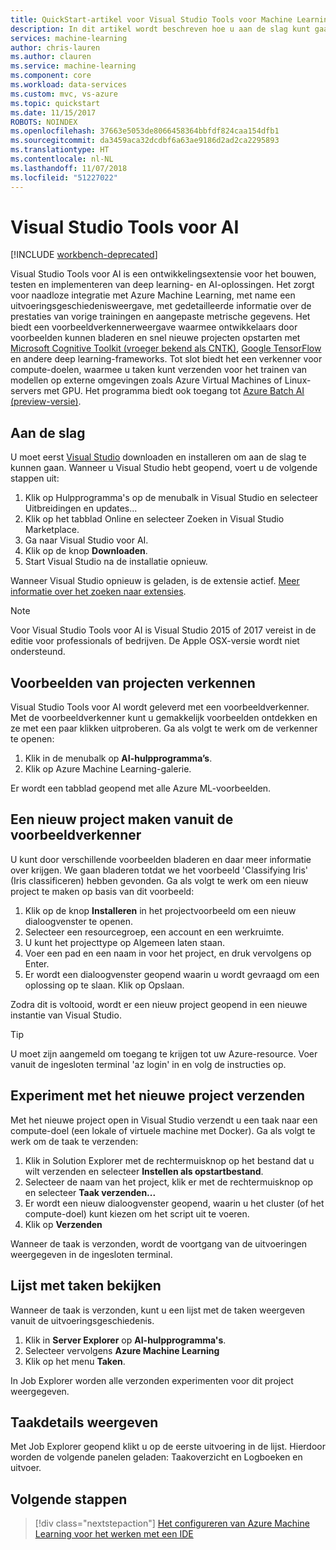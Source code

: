 ```yaml
---
title: QuickStart-artikel voor Visual Studio Tools voor Machine Learning in Azure | Microsoft Docs
description: In dit artikel wordt beschreven hoe u aan de slag kunt gaan met Visual Studio Tools voor Machine Learning, van het maken van een experiment, via het trainen van een model tot het operationaliseren van een webservice.
services: machine-learning
author: chris-lauren
ms.author: clauren
ms.service: machine-learning
ms.component: core
ms.workload: data-services
ms.custom: mvc, vs-azure
ms.topic: quickstart
ms.date: 11/15/2017
ROBOTS: NOINDEX
ms.openlocfilehash: 37663e5053de8066458364bbfdf824caa154dfb1
ms.sourcegitcommit: da3459aca32dcdbf6a63ae9186d2ad2ca2295893
ms.translationtype: HT
ms.contentlocale: nl-NL
ms.lasthandoff: 11/07/2018
ms.locfileid: "51227022"
---
```

# <a name="visual-studio-tools-for-ai"></a>Visual Studio Tools voor AI

[!INCLUDE [workbench-deprecated](../../../includes/aml-deprecating-preview-2017.md)] 

Visual Studio Tools voor AI is een ontwikkelingsextensie voor het bouwen, testen en implementeren van deep learning- en AI-oplossingen. Het zorgt voor naadloze integratie met Azure Machine Learning, met name een uitvoeringsgeschiedenisweergave, met gedetailleerde informatie over de prestaties van vorige trainingen en aangepaste metrische gegevens. Het biedt een voorbeeldverkennerweergave waarmee ontwikkelaars door voorbeelden kunnen bladeren en snel nieuwe projecten opstarten met [Microsoft Cognitive Toolkit (vroeger bekend als CNTK)](https://www.microsoft.com/cognitive-toolkit), [Google TensorFlow](https://www.tensorflow.org) en andere deep learning-frameworks. Tot slot biedt het een verkenner voor compute-doelen, waarmee u taken kunt verzenden voor het trainen van modellen op externe omgevingen zoals Azure Virtual Machines of Linux-servers met GPU. Het programma biedt ook toegang tot [Azure Batch AI (preview-versie)](https://docs.microsoft.com/azure/batch-ai/).
 
## <a name="getting-started"></a>Aan de slag 
U moet eerst [Visual Studio](https://www.visualstudio.com/downloads/) downloaden en installeren om aan de slag te kunnen gaan. Wanneer u Visual Studio hebt geopend, voert u de volgende stappen uit:
1. Klik op Hulpprogramma's op de menubalk in Visual Studio en selecteer Uitbreidingen en updates...
2. Klik op het tabblad Online en selecteer Zoeken in Visual Studio Marketplace.
3. Ga naar Visual Studio voor AI. 
3. Klik op de knop **Downloaden**. 
4. Start Visual Studio na de installatie opnieuw. 

Wanneer Visual Studio opnieuw is geladen, is de extensie actief. [Meer informatie over het zoeken naar extensies](https://docs.microsoft.com/visualstudio/ide/finding-and-using-visual-studio-extensions).

> [!NOTE]
> Voor Visual Studio Tools voor AI is Visual Studio 2015 of 2017 vereist in de editie voor professionals of bedrijven. De Apple OSX-versie wordt niet ondersteund. 


## <a name="exploring-project-samples"></a>Voorbeelden van projecten verkennen
Visual Studio Tools voor AI wordt geleverd met een voorbeeldverkenner. Met de voorbeeldverkenner kunt u gemakkelijk voorbeelden ontdekken en ze met een paar klikken uitproberen. Ga als volgt te werk om de verkenner te openen:   
1. Klik in de menubalk op **AI-hulpprogramma’s**.
2. Klik op Azure Machine Learning-galerie.

Er wordt een tabblad geopend met alle Azure ML-voorbeelden.

## <a name="creating-a-new-project-from-the-sample-explorer"></a>Een nieuw project maken vanuit de voorbeeldverkenner 
U kunt door verschillende voorbeelden bladeren en daar meer informatie over krijgen. We gaan bladeren totdat we het voorbeeld 'Classifying Iris' (Iris classificeren) hebben gevonden. Ga als volgt te werk om een nieuw project te maken op basis van dit voorbeeld:
1. Klik op de knop **Installeren** in het projectvoorbeeld om een nieuw dialoogvenster te openen. 
2. Selecteer een resourcegroep, een account en een werkruimte.
3. U kunt het projecttype op Algemeen laten staan.
4. Voer een pad en een naam in voor het project, en druk vervolgens op Enter. 
5. Er wordt een dialoogvenster geopend waarin u wordt gevraagd om een oplossing op te slaan. Klik op Opslaan. 

Zodra dit is voltooid, wordt er een nieuw project geopend in een nieuwe instantie van Visual Studio. 

> [!TIP]
> U moet zijn aangemeld om toegang te krijgen tot uw Azure-resource. Voer vanuit de ingesloten terminal 'az login' in en volg de instructies op. 

## <a name="submitting-experiment-with-the-new-project"></a>Experiment met het nieuwe project verzenden
Met het nieuwe project open in Visual Studio verzendt u een taak naar een compute-doel (een lokale of virtuele machine met Docker).
Ga als volgt te werk om de taak te verzenden: 
1. Klik in Solution Explorer met de rechtermuisknop op het bestand dat u wilt verzenden en selecteer **Instellen als opstartbestand**.
2. Selecteer de naam van het project, klik er met de rechtermuisknop op en selecteer **Taak verzenden...**
3. Er wordt een nieuw dialoogvenster geopend, waarin u het cluster (of het compute-doel) kunt kiezen om het script uit te voeren.
4. Klik op **Verzenden**

Wanneer de taak is verzonden, wordt de voortgang van de uitvoeringen weergegeven in de ingesloten terminal.

## <a name="view-list-of-jobs"></a>Lijst met taken bekijken
Wanneer de taak is verzonden, kunt u een lijst met de taken weergeven vanuit de uitvoeringsgeschiedenis.
1. Klik in **Server Explorer** op **AI-hulpprogramma's**.
2. Selecteer vervolgens **Azure Machine Learning**
3. Klik op het menu **Taken**.

In Job Explorer worden alle verzonden experimenten voor dit project weergegeven. 

## <a name="view-job-details"></a>Taakdetails weergeven
Met Job Explorer geopend klikt u op de eerste uitvoering in de lijst.
Hierdoor worden de volgende panelen geladen: Taakoverzicht en Logboeken en uitvoer.

## <a name="next-steps"></a>Volgende stappen
> [!div class="nextstepaction"]
> [Het configureren van Azure Machine Learning voor het werken met een IDE](./how-to-configure-your-IDE.md)
